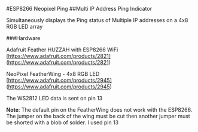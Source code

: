#ESP8266 Neopixel Ping
##Multi IP Address Ping Indicator

Simultaneously displays the Ping status of Multiple IP addresses 
on a 4x8 RGB LED array
	
###Hardware

Adafruit Feather HUZZAH with ESP8266 WiFi
[https://www.adafruit.com/products/2821]
(https://www.adafruit.com/products/2821)

NeoPixel FeatherWing - 4x8 RGB LED
[https://www.adafruit.com/products/2945]
(https://www.adafruit.com/products/2945)

The WS2812 LED data is sent on pin 13

**Note**: The default pin on the FeatherWing does not work with the ESP8266. 
The jumper on the back of the wing must be cut then another jumper 
must be shorted with a blob of solder. I used pin 13 
